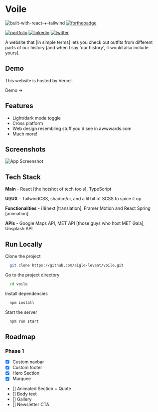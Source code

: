 
# Voile

![built-with-react-+-tailwind](https://github.com/user-attachments/assets/d4d5c040-8927-4476-a1e7-3b03df37f22f)
[![forthebadge](https://forthebadge.com/images/badges/60-percent-of-the-time-works-every-time.svg)](https://forthebadge.com)


[![portfolio](https://img.shields.io/badge/-Portfolio-4285F4?logo=google-docs&logoColor=white&style=for-the-badge)](https://aigle-levant.github.io/dev-portfolio/)
[![linkedin](https://img.shields.io/badge/-LinkedIn-0055D4?logo=&logoColor=white&style=for-the-badge)](https://www.linkedin.com/in/prajanya-subramanian/)
[![twitter](https://img.shields.io/badge/Twitter-000000?style=for-the-badge&logo=x&logoColor=white)](https://www.x.com/aiglelevant)


A website that [in simple terms] lets you check out outfits from different parts of our history [and when I say 'our history', it would also include yours].
## Demo

This website is hosted by Vercel.

Demo -> 


## Features

- Light/dark mode toggle
- Cross platform
- Web design resembling stuff you'd see in awwwards.com
- Much more!


## Screenshots

![App Screenshot](https://via.placeholder.com/468x300?text=App+Screenshot+Here)


## Tech Stack

**Main** - React [the hotshot of tech tools], TypeScript

**UI/UX** - TailwindCSS, shadcn/ui, and a lil bit of SCSS to spice it up.

**Functionalities** - i18next [translation], Framer Motion and React Spring [animation]

**APIs** - Google Maps API, MET API [those guys who host MET Gala], Unsplash API


## Run Locally

Clone the project

```bash
  git clone https://github.com/aigle-levant/voile.git
```

Go to the project directory

```bash
  cd voile
```

Install dependencies

```bash
  npm install
```

Start the server

```bash
  npm run start
```


## Roadmap

### Phase 1

- [X] Custom navbar
- [X] Custom footer
- [X] Hero Section
- [X] Marquee
- [] Animated Section + Quote
- [] Body text
- [] Gallery
- [] Newsletter CTA

